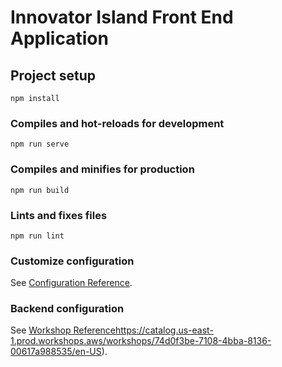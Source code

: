 # Innovator Island Front End Application

## Project setup
```
npm install
```

### Compiles and hot-reloads for development
```
npm run serve
```

### Compiles and minifies for production
```
npm run build
```

### Lints and fixes files
```
npm run lint
```

### Customize configuration
See [Configuration Reference](https://cli.vuejs.org/config/).

### Backend configuration

See [Workshop Reference](https://catalog.us-east-1.prod.workshops.aws/workshops/74d0f3be-7108-4bba-8136-00617a988535/en-US)https://catalog.us-east-1.prod.workshops.aws/workshops/74d0f3be-7108-4bba-8136-00617a988535/en-US).

